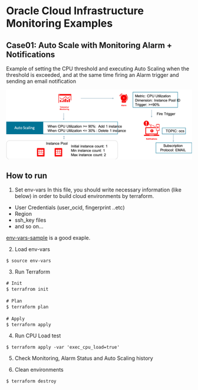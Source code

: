 # Oracle Cloud Infrastructure Monitoring Examples 
## Case01: Auto Scale with Monitoring Alarm + Notifications
Example of setting the CPU threshold and executing Auto Scaling when the threshold is exceeded, and at the same time firing an Alarm trigger and sending an email notification

![](../autoscaling_with_alarm_notifications.png)

## How to run

1. Set env-vars
In this file, you should write necessary information (like below) in order to build cloud environments by terraform.

- User Credentials (user_ocid, fingerprint ..etc)
- Region
- ssh_key files
- and so on...

[env-vars-sample](./env-vars-sample) is a good exaple.

2. Load env-vars

```
$ source env-vars
```

3. Run Terraform

```
# Init
$ terrafrom init

# Plan
$ terraform plan

# Apply
$ terraform apply
```

4. Run CPU Load test

```
$ terraform apply -var 'exec_cpu_load=true'
```

5. Check Monitoring, Alarm Status and Auto Scaling history

6. Clean environments

```
$ terraform destroy
```

